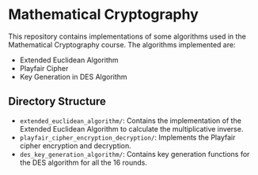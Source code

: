# Mathematical Cryptography

This repository contains implementations of some algorithms used in the Mathematical Cryptography course. The algorithms implemented are:

- Extended Euclidean Algorithm
- Playfair Cipher
- Key Generation in DES Algorithm

## Directory Structure

- `extended_euclidean_algorithm/`: Contains the implementation of the Extended Euclidean Algorithm to calculate the multiplicative inverse.
- `playfair_cipher_encryption_decryption/`: Implements the Playfair cipher encryption and decryption.
- `des_key_generation_algorithm/`: Contains key generation functions for the DES algorithm for all the 16 rounds.

